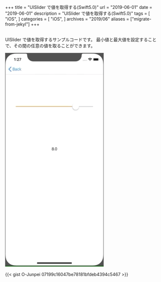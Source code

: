 +++
title = "UISlider で値を取得する(Swift5.0)"
url = "2019-06-01"
date = "2019-06-01"
description = "UISlider で値を取得する(Swift5.0)"
tags = [
    "iOS",
]
categories = [
    "iOS",
]
archives = "2019/06"
aliases = ["migrate-from-jekyl"]
+++

<br>
UISlider で値を取得するサンプルコードです。
最小値と最大値を設定することで、その間の任意の値を取ることができます。

![alt](1.gif)


{{< gist O-Junpei 07199c16047be78181bfdeb4394c5467 >}}
